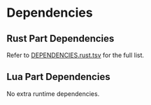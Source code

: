 # Dependencies

## Rust Part Dependencies

Refer to [DEPENDENCIES.rust.tsv](DEPENDENCIES.rust.tsv) for the full list.

## Lua Part Dependencies

No extra runtime dependencies.
